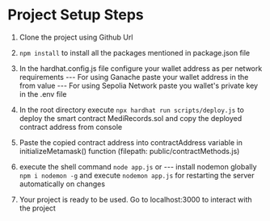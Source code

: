 # Project Setup Steps

1. Clone the project using Github Url

2. `npm install` to install all the packages mentioned in package.json file

3. In the hardhat.config.js file configure your wallet address as per network requirements
--- For using Ganache paste your wallet address in the from value
--- For using Sepolia Network paste you wallet's private key in the .env file

4. In the root directory execute `npx hardhat run scripts/deploy.js` to deploy the smart contract MediRecords.sol and copy the deployed contract address from console

5. Paste the copied contract address into contractAddress variable in initializeMetamask() function (filepath: public/contractMethods.js)

6. execute the shell command `node app.js` or
--- install nodemon globally `npm i nodemon -g` and execute `nodemon app.js` for restarting the server automatically on changes

7. Your project is ready to be used. Go to localhost:3000 to interact with the project

